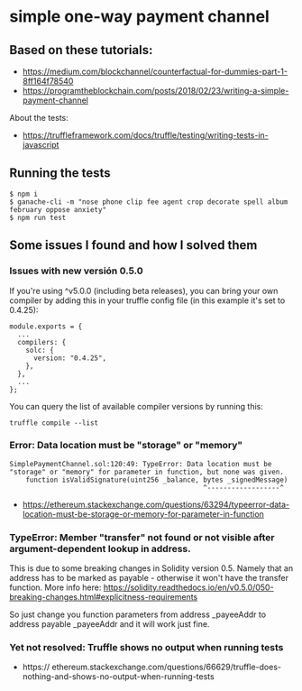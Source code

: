 # simple one-way payment channel


## Based on these tutorials: 
- https://medium.com/blockchannel/counterfactual-for-dummies-part-1-8ff164f78540
- https://programtheblockchain.com/posts/2018/02/23/writing-a-simple-payment-channel

About the tests:
- https://truffleframework.com/docs/truffle/testing/writing-tests-in-javascript

## Running the tests

```
$ npm i
$ ganache-cli -m "nose phone clip fee agent crop decorate spell album february oppose anxiety"
$ npm run test
```

## Some issues I found and how I solved them


### Issues with new versión 0.5.0

If you're using ^v5.0.0 (including beta releases), you can bring your own compiler by adding this in your truffle config file (in this example it's set to 0.4.25):

```
module.exports = {
  ...
  compilers: {
    solc: {
      version: "0.4.25",
    },
  },
  ...
};
```

You can query the list of available compiler versions by running this:
``` 
truffle compile --list
```

### Error: Data location must be "storage" or "memory"

```
SimplePaymentChannel.sol:120:49: TypeError: Data location must be "storage" or "memory" for parameter in function, but none was given.
    function isValidSignature(uint256 _balance, bytes _signedMessage)
                                                ^------------------^
```

- https://ethereum.stackexchange.com/questions/63294/typeerror-data-location-must-be-storage-or-memory-for-parameter-in-function


### TypeError: Member "transfer" not found or not visible after argument-dependent lookup in address.

This is due to some breaking changes in Solidity version 0.5. Namely that an address has to be marked as payable - otherwise it won't have the transfer function. More info here: https://solidity.readthedocs.io/en/v0.5.0/050-breaking-changes.html#explicitness-requirements

So just change you function parameters from address _payeeAddr to address payable _payeeAddr and it will work just fine.


### Yet not resolved: Truffle shows no output when running tests

- https:// ethereum.stackexchange.com/questions/66629/truffle-does-nothing-and-shows-no-output-when-running-tests
